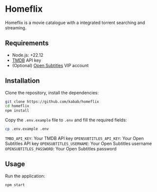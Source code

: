 # Homeflix
Homeflix is a movie catalogue with a integrated torrent searching and streaming.

## Requirements
- Node.js: +22.12
- [TMDB](https://www.themoviedb.org/) API key
- (Optional) [Open Subtitles](https://www.opensubtitles.com/en/users/vip) VIP account

## Installation
Clone the repository, install the dependencies:
```bash
git clone https://github.com/kabab/homeflix
cd homeflix
npm install
```
Copy the `.env.example` file to `.env` and fill the required fields:
```bash
cp .env.example .env
```

`TMBD_API_KEY`: Your TMDB API key
`OPENSUBTITLES_API_KEY`: Your Open Subtitles API key
`OPENSUBTITLES_USERNAME`: Your Open Subtitles username
`OPENSUBTITLES_PASSWORD`: Your Open Subtitles password

## Usage

Run the application:
```bash
npm start
```
